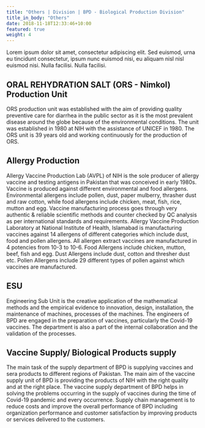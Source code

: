 ```yaml
---
title: "Others | Division | BPD - Biological Production Division"
title_in_body: "Others"
date: 2018-11-18T12:33:46+10:00
featured: true
weight: 4
---
```


Lorem ipsum dolor sit amet, consectetur adipiscing elit. Sed euismod, urna eu tincidunt consectetur, ipsum nunc euismod nisi, eu aliquam nisl nisl euismod nisi. Nulla facilisi. Nulla facilisi. 

## ORAL REHYDRATION SALT (ORS - Nimkol) Production Unit

ORS production unit was established with the aim of providing quality preventive care for diarrhea in the public sector as it is the most prevalent disease around the globe because of the environmental conditions. The unit was established in 1980 at NIH with the assistance of UNICEF in 1980. The ORS unit is 39 years old and working continuously for the production of ORS.

## Allergy Production

Allergy Vaccine Production Lab (AVPL) of NIH is the sole producer of allergy vaccine and testing antigens in Pakistan that was conceived in early 1980s. Vaccine is produced against different environmental and food allergens. Environmental allergens include pollen, dust, paper mulberry, thrasher dust and raw cotton, while food allergens include chicken, meat, fish, rice, mutton and egg. Vaccine manufacturing process goes through very authentic & reliable scientific methods and counter checked by QC analysis as per international standards and requirements.
Allergy Vaccine Production Laboratory at National Institute of Health, Islamabad is manufacturing vaccines against 14 allergens of different categories which include dust, food and pollen allergens. All allergen extract vaccines are manufactured in 4 potencies from 10-3 to 10-6.
Food Allergens include chicken, mutton, beef, fish and egg.
Dust Allergens include dust, cotton and thresher dust etc.
Pollen Allergens include 29 different types of pollen against which vaccines are manufactured.

## ESU

Engineering Sub Unit is the creative application of the mathematical methods and the empirical evidence to innovation, design, installation, the maintenance of machines, processes of the machines. The engineers of BPD are engaged in the preparation of vaccines, particularly the Covid-19 vaccines. The department is also a part of the internal collaboration and the validation of the processes.

## Vaccine Supply/ Biological Products supply

The main task of the supply department of BPD is supplying vaccines and sera products to different regions of Pakistan. The main aim of the vaccine supply unit of BPD is providing the products of NIH with the right quality and at the right place. The vaccine supply department of BPD helps in solving the problems occurring in the supply of vaccines during the time of Covid-19 pandemic and every occurrence. Supply chain management is to reduce costs and improve the overall performance of BPD including organization performance and customer satisfaction by improving products or services delivered to the customers.
